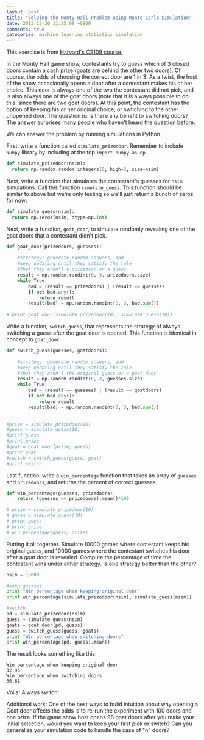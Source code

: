```yaml
---
layout: post
title: "Solving the Monty Hall Problem using Monte Carlo Simulation"
date: 2013-12-30 11:25:09 +0800
comments: true
categories: machine learning statistics simulation
---
```

This exercise is from [Harvard's CS109 course.](http://cs109.org/)

In the Monty Hall game show, contestants try to guess which of 3 closed doors contain a cash prize (goats are behind the other two doors). Of course, the odds of choosing the correct door are 1 in 3. As a twist, the host of the show occasionally opens a door after a contestant makes his or her choice. This door is always one of the two the contestant did not pick, and is also always one of the goat doors (note that it is always possible to do this, since there are two goat doors). At this point, the contestant has the option of keeping his or her original choice, or swtiching to the other unopened door. The question is: is there any benefit to switching doors? The answer surprises many people who haven't heard the question before.

We can answer the problem by running simulations in Python. 

<!-- more -->

First, write a function called `simulate_prizedoor`. Remember to include `Numpy` library by including at the top `import numpy as np`


```python
def simulate_prizedoor(nsim):
  return np.random.random_integers(0, high=2, size=nsim)
```

Next, write a function that simulates the contestant's guesses for `nsim` simulations. Call this function `simulate_guess`. This function should be similar to above but we're only testing so we'll just return a bunch of zeros for now:

```python
def simulate_guess(nsim):
  return np.zeros(nsim, dtype=np.int)
```

Next, write a function, `goat_door`, to simulate randomly revealing one of the goat doors that a contestant didn't pick.

```python
def goat_door(prizedoors, guesses):
    
    #strategy: generate random answers, and
    #keep updating until they satisfy the rule
    #that they aren't a prizedoor or a guess
    result = np.random.randint(0, 3, prizedoors.size)
    while True:
        bad = (result == prizedoors) | (result == guesses)
        if not bad.any():
            return result
        result[bad] = np.random.randint(0, 3, bad.sum())
        
# print goat_door(simulate_prizedoor(10), simulate_guess(10))
```

Write a function, `switch_guess`, that represents the strategy of always switching a guess after the goat door is opened. This function is identical in concept to `goat_door`

```python
def switch_guess(guesses, goatdoors):
    
    #strategy: generate random answers, and
    #keep updating until they satisfy the rule
    #that they aren't the original guess or a goat door
    result = np.random.randint(0, 3, guesses.size)
    while True:
        bad = (result == guesses) | (result == goatdoors)
        if not bad.any():
            return result
        result[bad] = np.random.randint(0, 3, bad.sum())

        
#prize = simulate_prizedoor(10)
#guess = simulate_guess(10)
#print guess
#print prize
#goat = goat_door(prize, guess)
#print goat
#switch = switch_guess(guess, goat)
#print switch
```

Last function: write a `win_percentage` function that takes an array of `guesses` and `prizedoors`, and returns the percent of correct guesses

```python
def win_percentage(guesses, prizedoors):
    return (guesses == prizedoors).mean()*100

# prize = simulate_prizedoor(10)
# guess = simulate_guess(10)
# print guess
# print prize
# win_percentage(guess, prize)
```

Putting it all together. Simulate 10000 games where contestant keeps his original guess, and 10000 games where the contestant switches his door after a  goat door is revealed. Compute the percentage of time the contestant wins under either strategy. Is one strategy better than the other?

```python
nsim = 10000

#keep guesses
print "Win percentage when keeping original door"
print win_percentage(simulate_prizedoor(nsim), simulate_guess(nsim))

#switch
pd = simulate_prizedoor(nsim)
guess = simulate_guess(nsim)
goats = goat_door(pd, guess)
guess = switch_guess(guess, goats)
print "Win percentage when switching doors"
print win_percentage(pd, guess).mean()
```

The result looks something like this:
```
Win percentage when keeping original door
32.95
Win percentage when switching doors
66.61
```

Voila! Always switch!

Additional work: One of the best ways to build intuition about why opening a Goat door affects the odds is to re-run the experiment with 100 doors and one prize. If the game show host opens 98 goat doors after you make your initial selection, would you want to keep your first pick or switch? Can you generalize your simulation code to handle the case of "n" doors?